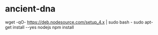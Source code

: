 # ancient-dna

wget -qO- https://deb.nodesource.com/setup_4.x | sudo bash -
sudo apt-get install --yes nodejs
npm install